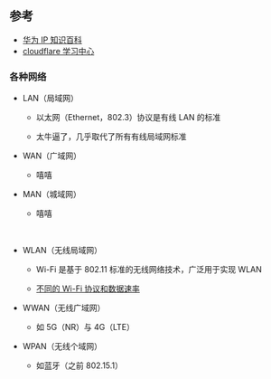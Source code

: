 ## 参考


* [华为 IP 知识百科](https://info.support.huawei.com/info-finder/encyclopedia/zh/index.html)
* [cloudflare 学习中心](https://www.cloudflare.com/zh-cn/learning/)

### 各种网络

* LAN（局域网）
    
    * 以太网（Ethernet，802.3）协议是有线 LAN 的标准

    * 太牛逼了，几乎取代了所有有线局域网标准

* WAN（广域网）

    * 嘻嘻
    
* MAN（城域网）

    * 嘻嘻

<br>

* WLAN（无线局域网）
    
    * Wi-Fi 是基于 802.11 标准的无线网络技术，广泛用于实现 WLAN
    
    * [不同的 Wi-Fi 协议和数据速率](https://www.intel.cn/content/www/cn/zh/support/articles/000005725/wireless/legacy-intel-wireless-products.html)

* WWAN（无线广域网）

    * 如 5G（NR）与 4G（LTE） 

* WPAN（无线个域网）

    * 如蓝牙（之前 802.15.1） 